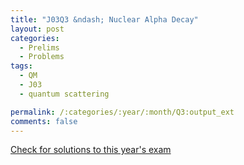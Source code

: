 ```yaml
---
title: "J03Q3 &ndash; Nuclear Alpha Decay"
layout: post
categories:
  - Prelims
  - Problems
tags:
  - QM
  - J03
  - quantum scattering

permalink: /:categories/:year/:month/Q3:output_ext
comments: false
---
```

<object data="2003J3Q.pdf" type="application/pdf" width="100%" height="500"></object>
<div class="message"><a href='https://princetonprelim.com/prelim/10/'>Check for solutions to this year's exam</a></div>